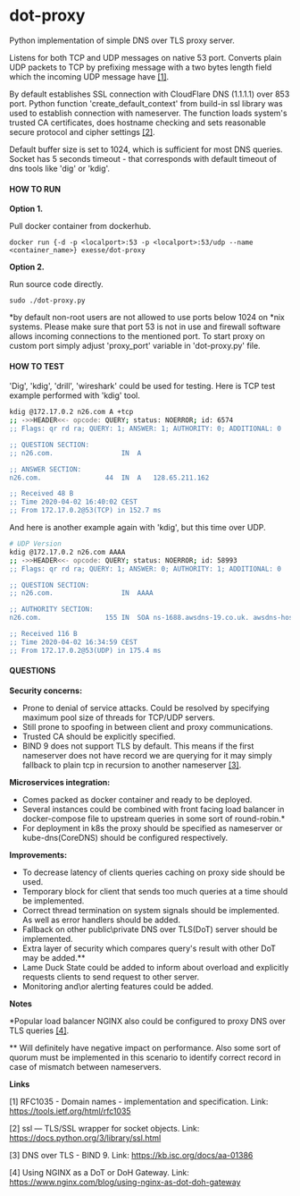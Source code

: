 # dot-proxy
Python implementation of simple DNS over TLS proxy server.

Listens for both TCP and UDP messages on native 53 port. Converts plain UDP packets to TCP by prefixing message with a 
two bytes length field which the incoming UDP message have [[1]](#1).

By default establishes SSL connection with CloudFlare DNS (1.1.1.1) over 853 port. Python function 
'create_default_context' from build-in ssl library was used to establish connection with nameserver. 
The function loads system's trusted CA certificates, does hostname checking and sets reasonable secure 
protocol and cipher settings [[2]](#2).

Default buffer size is set to 1024, which is sufficient for most DNS queries.
Socket has 5 seconds timeout - that corresponds with default timeout of dns tools like 'dig' or 'kdig'. 

#### HOW TO RUN

**Option 1.**

Pull docker container from dockerhub.

`docker run {-d -p <localport>:53 -p <localport>:53/udp --name <container_name>} exesse/dot-proxy`

**Option 2.**

Run source code directly.

`sudo ./dot-proxy.py`

*by default non-root users are not allowed to use ports below 1024 on *nix systems. Please make sure that port 53 
is not in use and firewall software allows incoming connections to the mentioned port. To start proxy on custom 
port simply adjust 'proxy_port' variable in 'dot-proxy.py' file.   

#### HOW TO TEST

'Dig', 'kdig', 'drill', 'wireshark' could be used for testing. Here is TCP test example performed with 'kdig' tool.

````bash
kdig @172.17.0.2 n26.com A +tcp
;; ->>HEADER<<- opcode: QUERY; status: NOERROR; id: 6574
;; Flags: qr rd ra; QUERY: 1; ANSWER: 1; AUTHORITY: 0; ADDITIONAL: 0

;; QUESTION SECTION:
;; n26.com.            		IN	A

;; ANSWER SECTION:
n26.com.            	44	IN	A	128.65.211.162

;; Received 48 B
;; Time 2020-04-02 16:40:02 CEST
;; From 172.17.0.2@53(TCP) in 152.7 ms
````

And here is another example again with 'kdig', but this time over UDP.  
```bash
# UDP Version 
kdig @172.17.0.2 n26.com AAAA
;; ->>HEADER<<- opcode: QUERY; status: NOERROR; id: 58993
;; Flags: qr rd ra; QUERY: 1; ANSWER: 0; AUTHORITY: 1; ADDITIONAL: 0

;; QUESTION SECTION:
;; n26.com.            		IN	AAAA

;; AUTHORITY SECTION:
n26.com.            	155	IN	SOA	ns-1688.awsdns-19.co.uk. awsdns-hostmaster.amazon.com. 1 7200 900 1209600 86400

;; Received 116 B
;; Time 2020-04-02 16:34:59 CEST
;; From 172.17.0.2@53(UDP) in 175.4 ms
````

#### QUESTIONS

**Security concerns:**

* Prone to denial of service attacks. Could be resolved by specifying maximum pool size of threads for TCP/UDP servers.
* Still prone to spoofing in between client and proxy communications.
* Trusted CA should be explicitly specified.
* BIND 9 does not support TLS by default. This means if the first nameserver does not have record we are querying for 
it may simply fallback to plain tcp in recursion to another nameserver [[3]](#3). 


**Microservices integration:**
* Comes packed as docker container and ready to be deployed.
* Several instances could be combined with front facing load balancer in docker-compose file to upstream queries in some
 sort of round-robin.* 
* For deployment in k8s the proxy should be specified as nameserver or kube-dns(CoreDNS) should be configured 
respectively.   


**Improvements:**
* To decrease latency of clients queries caching on proxy side should be used.
* Temporary block for client that sends too much queries at a time should be implemented.
* Correct thread termination on system signals should be implemented. As well as error handlers should be added. 
* Fallback on other public\private DNS over TLS(DoT) server should be implemented.
* Extra layer of security which compares query's result with other DoT may be added.**
* Lame Duck State could be added to inform about overload and explicitly requests clients to send request to other server.
* Monitoring and\or alerting features could be added.

**Notes**

\*Popular load balancer NGINX also could be configured to proxy DNS over TLS queries [[4]](#4).

** Will definitely have negative impact on performance. Also some sort of quorum must be implemented in this scenario 
to identify correct record in case of mismatch between nameservers.  

**Links**

<a id="1">[1]</a> 
RFC1035 - Domain names - implementation and specification.
Link: 
https://tools.ietf.org/html/rfc1035

<a id="1">[2]</a>
ssl — TLS/SSL wrapper for socket objects. 
Link: 
https://docs.python.org/3/library/ssl.html

<a id="1">[3]</a>
DNS over TLS - BIND 9.
Link: 
https://kb.isc.org/docs/aa-01386

<a id="1">[4]</a>
Using NGINX as a DoT or DoH Gateway.
Link:
https://www.nginx.com/blog/using-nginx-as-dot-doh-gateway
